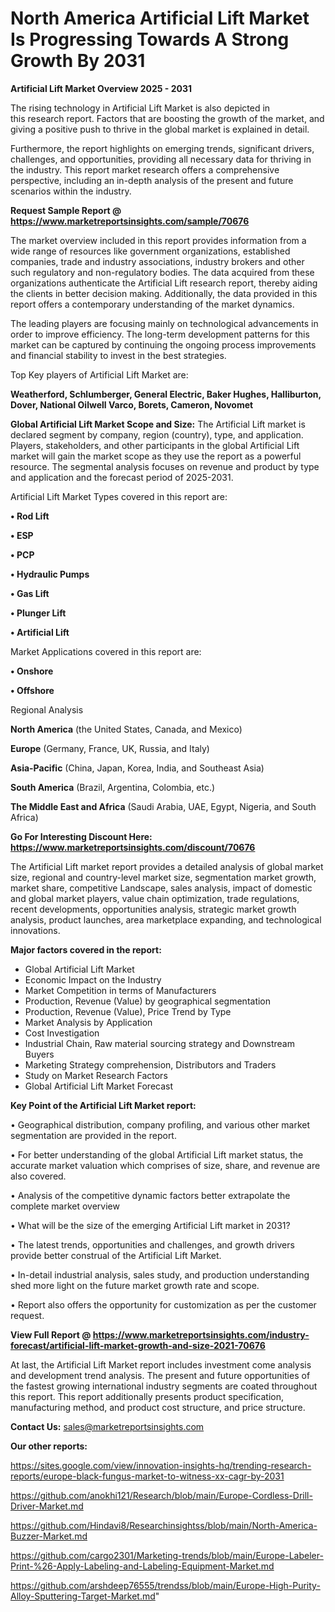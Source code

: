 # North America Artificial Lift Market Is Progressing Towards A Strong Growth By 2031

<Strong> Artificial Lift Market Overview 2025 - 2031</strong>

The rising technology in Artificial Lift Market is also depicted in this research report. Factors that are boosting the growth of the market, and giving a positive push to thrive in the global market is explained in detail.

Furthermore, the report highlights on emerging trends, significant drivers, challenges, and opportunities, providing all necessary data for thriving in the industry. This report market research offers a comprehensive perspective, including an in-depth analysis of the present and future scenarios within the industry.

<strong>Request Sample Report @ <a href=https://www.marketreportsinsights.com/sample/70676>https://www.marketreportsinsights.com/sample/70676</a></strong>

The market overview included in this report provides information from a wide range of resources like government organizations, established companies, trade and industry associations, industry brokers and other such regulatory and non-regulatory bodies. The data acquired from these organizations authenticate the Artificial Lift research report, thereby aiding the clients in better decision making. Additionally, the data provided in this report offers a contemporary understanding of the market dynamics.

The leading players are focusing mainly on technological advancements in order to improve efficiency. The long-term development patterns for this market can be captured by continuing the ongoing process improvements and financial stability to invest in the best strategies.

Top Key players of Artificial Lift Market are:

<strong>Weatherford, Schlumberger, General Electric, Baker Hughes, Halliburton, Dover, National Oilwell Varco, Borets, Cameron, Novomet</strong>

<strong><b>Global Artificial Lift Market Scope and Size:</b></strong>
The Artificial Lift market is declared segment by company, region (country), type, and application. Players, stakeholders, and other participants in the global Artificial Lift market will gain the market scope as they use the report as a powerful resource. The segmental analysis focuses on revenue and product by type and application and the forecast period of 2025-2031.

Artificial Lift Market Types covered in this report are:

<strong>• Rod Lift

• ESP

• PCP

• Hydraulic Pumps

• Gas Lift

• Plunger Lift

• Artificial Lift</strong>

Market Applications covered in this report are:

<strong>• Onshore

• Offshore</strong> 

Regional Analysis

<strong>North America</strong> (the United States, Canada, and Mexico)

<strong>Europe</strong> (Germany, France, UK, Russia, and Italy)

<strong>Asia-Pacific</strong> (China, Japan, Korea, India, and Southeast Asia)

<strong>South America</strong> (Brazil, Argentina, Colombia, etc.)

<strong>The Middle East and Africa</strong> (Saudi Arabia, UAE, Egypt, Nigeria, and South Africa)

<strong>Go For Interesting Discount Here: <a href=https://www.marketreportsinsights.com/discount/70676>https://www.marketreportsinsights.com/discount/70676</a></strong>

The Artificial Lift market report provides a detailed analysis of global market size, regional and country-level market size, segmentation market growth, market share, competitive Landscape, sales analysis, impact of domestic and global market players, value chain optimization, trade regulations, recent developments, opportunities analysis, strategic market growth analysis, product launches, area marketplace expanding, and technological innovations.

<strong><b>Major factors covered in the report:</b></strong>
<ul>
  <li>Global Artificial Lift Market </li>
  <li>Economic Impact on the Industry</li>
  <li>Market Competition in terms of Manufacturers</li>
  <li>Production, Revenue (Value) by geographical segmentation</li>
  <li>Production, Revenue (Value), Price Trend by Type</li>
  <li>Market Analysis by Application</li>
  <li>Cost Investigation</li>
  <li>Industrial Chain, Raw material sourcing strategy and Downstream Buyers</li>
  <li>Marketing Strategy comprehension, Distributors and Traders</li>
  <li>Study on Market Research Factors</li>
  <li>Global Artificial Lift Market Forecast</li>
</ul>

<strong><b>Key Point of the Artificial Lift Market report:</b></strong>

• Geographical distribution, company profiling, and various other market segmentation are provided in the report.

• For better understanding of the global Artificial Lift market status, the accurate market valuation which comprises of size, share, and revenue are also covered.

• Analysis of the competitive dynamic factors better extrapolate the complete market overview

• What will be the size of the emerging Artificial Lift market in 2031?

• The latest trends, opportunities and challenges, and growth drivers provide better construal of the Artificial Lift Market.

• In-detail industrial analysis, sales study, and production understanding shed more light on the future market growth rate and scope.

• Report also offers the opportunity for customization as per the customer request.

<strong><b>View Full Report @ <a href=https://www.marketreportsinsights.com/industry-forecast/artificial-lift-market-growth-and-size-2021-70676>https://www.marketreportsinsights.com/industry-forecast/artificial-lift-market-growth-and-size-2021-70676</a></b></strong>


At last, the Artificial Lift Market report includes investment come analysis and development trend analysis. The present and future opportunities of the fastest growing international industry segments are coated throughout this report. This report additionally presents product specification, manufacturing method, and product cost structure, and price structure.

<strong>Contact Us:</strong>
sales@marketreportsinsights.com

<strong>Our other reports:</strong>

<a href=https://sites.google.com/view/innovation-insights-hq/trending-research-reports/europe-black-fungus-market-to-witness-xx-cagr-by-2031>https://sites.google.com/view/innovation-insights-hq/trending-research-reports/europe-black-fungus-market-to-witness-xx-cagr-by-2031</a>

<a href=https://github.com/anokhi121/Research/blob/main/Europe-Cordless-Drill-Driver-Market.md>https://github.com/anokhi121/Research/blob/main/Europe-Cordless-Drill-Driver-Market.md</a>

<a href=https://github.com/Hindavi8/Researchinsightss/blob/main/North-America-Buzzer-Market.md>https://github.com/Hindavi8/Researchinsightss/blob/main/North-America-Buzzer-Market.md</a>

<a href=https://github.com/cargo2301/Marketing-trends/blob/main/Europe-Labeler-Print-%26-Apply-Labeling-and-Labeling-Equipment-Market.md>https://github.com/cargo2301/Marketing-trends/blob/main/Europe-Labeler-Print-%26-Apply-Labeling-and-Labeling-Equipment-Market.md</a>

<a href=https://github.com/arshdeep76555/trendss/blob/main/Europe-High-Purity-Alloy-Sputtering-Target-Market.md>https://github.com/arshdeep76555/trendss/blob/main/Europe-High-Purity-Alloy-Sputtering-Target-Market.md</a>"
